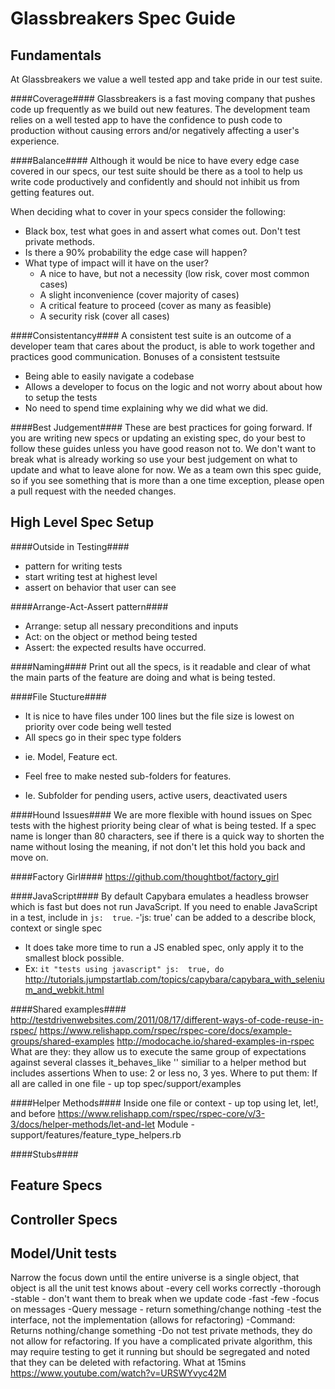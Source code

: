 Glassbreakers Spec Guide
=======

Fundamentals 
--------
At Glassbreakers we value a well tested app and take pride in our test suite.

####Coverage####
Glassbreakers is a fast moving company that pushes code up frequently as we build out new features. The development team relies on a well tested app to have the confidence to push code to production without causing errors and/or negatively affecting a user's experience.

####Balance####
Although it would be nice to have every edge case covered in our specs, our test suite should be there as a tool to help us write code productively and confidently and should not inhibit us from getting features out.

  When deciding what to cover in your specs consider the following:
  - Black box, test what goes in and assert what comes out. Don't test private methods.
  - Is there a 90% probability the edge case will happen?
  - What type of impact will it have on the user?
    - A nice to have, but not a necessity (low risk, cover most common cases)
    - A slight inconvenience (cover majority of cases)
    - A critical feature to proceed (cover as many as feasible)
    - A security risk (cover all cases)

####Consistentancy####
A consistent test suite is an outcome of a developer team that cares about the product, is able to work together and practices good communication.
Bonuses of a consistent testsuite
- Being able to easily navigate a codebase
- Allows a developer to focus on the logic and not worry about about how to setup the tests
- No need to spend time explaining why we did what we did.

####Best Judgement####
These are best practices for going forward. If you are writing new specs or updating an existing spec, do your best to follow these guides unless you have good reason not to. We don't want to break what is already working so use your best judgement on what to update and what to leave alone for now. We as a team own this spec guide, so if you see something that is more than a one time exception, please open a pull request with the needed changes.  

High Level Spec Setup
--------
####Outside in Testing####
  * pattern for writing tests
  * start writing test at highest level
  * assert on behavior that user can see
  
####Arrange-Act-Assert pattern####
  * Arrange: setup all nessary preconditions and inputs
  * Act: on the object or method being tested
  * Assert: the expected results have occurred.

####Naming####
Print out all the specs, is it readable and clear of what the main parts of the feature are doing and what is being tested.
  
####File Stucture####
  - It is nice to have files under 100 lines but the file size is lowest on priority over code being well tested
  - All specs go in their spec type folders
   * ie. Model, Feature ect.
  - Feel free to make nested sub-folders for features.
   * Ie. Subfolder for pending users, active users, deactivated users

####Hound Issues####
We are more flexible with hound issues on Spec tests with the highest priority being clear of what is being tested. If a spec name is longer than 80 characters, see if there is a quick way to shorten the name without losing the meaning, if not don't let this hold you back and move on.  

####Factory Girl####
https://github.com/thoughtbot/factory_girl

####JavaScript####
By default Capybara emulates a headless browser which is fast but does not run JavaScript. If you need to enable JavaScript in a test, include in `js:  true`. 
-'js: true' can be added to a describe block, context or single spec
- It does take more time to run a JS enabled spec, only apply it to the smallest block possible. 
- Ex: `it "tests using javascript" js:  true, do`
http://tutorials.jumpstartlab.com/topics/capybara/capybara_with_selenium_and_webkit.html

####Shared examples####
  http://testdrivenwebsites.com/2011/08/17/different-ways-of-code-reuse-in-rspec/
  https://www.relishapp.com/rspec/rspec-core/docs/example-groups/shared-examples
  http://modocache.io/shared-examples-in-rspec
    What are they:
     they allow us to execute the same group of expectations against several classes
     it_behaves_like ''
    similiar to a helper method but includes assertions
    When to use:
     2 or less no, 3 yes.
    Where to put them:
      If all are called in one file - up top
      spec/support/examples
  
####Helper Methods####
    Inside one file or context - up top using
      let, let!, and before
      https://www.relishapp.com/rspec/rspec-core/v/3-3/docs/helper-methods/let-and-let
    Module - support/features/feature_type_helpers.rb



####Stubs####


Feature Specs
---------

Controller Specs
----------

Model/Unit tests
-----
Narrow the focus down until the entire universe is a single object, that object is all the unit test knows about
-every cell works correctly
-thorough
-stable - don't want them to break when we update code
-fast
-few
-focus on messages
-Query message - return something/change nothing
  -test the interface, not the implementation (allows for refactoring)
-Command: Returns nothing/change something
-Do not test private methods, they do not allow for refactoring. If you have a complicated private algorithm, this may require testing to get it running but should be segregated and noted that they can be deleted with refactoring. What at 15mins https://www.youtube.com/watch?v=URSWYvyc42M
